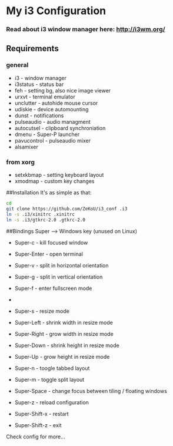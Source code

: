 # My i3 Configuration 
### Read about i3 window manager here: http://i3wm.org/

## Requirements
### general
* i3 - window manager
* i3status - status bar
* feh - setting bg, also nice image viewer
* urxvt - terminal emulator
* unclutter - autohide mouse cursor
* udiskie - device automounting
* dunst - notifications
* pulseaudio - audio managment
* autocutsel - clipboard synchroniation
* dmenu - Super-P launcher
* pavucontrol - pulseaudio mixer
* alsamixer
### from xorg
* setxkbmap - setting keyboard layout
* xmodmap - custom key changes


##Installation
It's as simple as that:

```bash
cd
git clone https://github.com/ZeKoU/i3_conf .i3
ln -s .i3/xinitrc .xinitrc
ln -s .i3/gtkrc-2.0 .gtkrc-2.0
```

##Bindings
Super --> Windows key (unused on Linux)

* Super-c - kill focused window
* Super-Enter - open terminal
* Super-v - split in horizontal orientation
* Super-g - split in vertical orientation
* Super-f - enter fullscreen mode
* 
* Super-s - resize mode
* Super-Left - shrink width in resize mode
* Super-Right - grow width in resize mode
* Super-Down - shrink height in resize mode
* Super-Up - grow height in resize mode

* Super-n - toogle tabbed layout
* Super-m - toggle split layout
* Super-Space - change focus between tiling / floating windows

* Super-z - reload configuration
* Super-Shift-x - restart
* Super-Shift-z - exit

Check config for more...